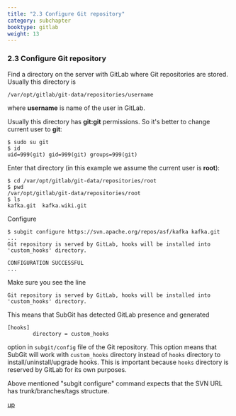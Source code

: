 ```yaml
---
title: "2.3 Configure Git repository"
category: subchapter
booktype: gitlab
weight: 13
---
```


### 2.3 Configure Git repository

Find a directory on the server with GitLab where Git repositories are stored. Usually this directory is

    /var/opt/gitlab/git-data/repositories/username

where **username** is name of the user in GitLab.

Usually this directory has **git:git** permissions. So it's better to change current user to **git**:

    $ sudo su git
    $ id
    uid=999(git) gid=999(git) groups=999(git)

Enter that directory (in this example we assume the current user is **root**):

    $ cd /var/opt/gitlab/git-data/repositories/root
    $ pwd
    /var/opt/gitlab/git-data/repositories/root
    $ ls
    kafka.git  kafka.wiki.git

Configure

    $ subgit configure https://svn.apache.org/repos/asf/kafka kafka.git
    ...
    Git repository is served by GitLab, hooks will be installed into 'custom_hooks' directory.

    CONFIGURATION SUCCESSFUL
    ...

Make sure you see the line

    Git repository is served by GitLab, hooks will be installed into 'custom_hooks' directory.

This means that SubGit has detected GitLab presence and generated

    [hooks]
            directory = custom_hooks

option in `subgit/config` file of the Git repository. This option means that SubGit will work with `custom_hooks` directory instead of `hooks` directory to install/uninstall/upgrade hooks. This is important because `hooks` directory is reserved by GitLab for its own purposes.

Above mentioned "subgit configure" command expects that the SVN URL has trunk/branches/tags structure.

[up](#up)